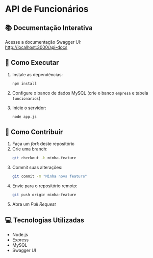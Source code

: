 # API de Funcionários

## 📚 Documentação Interativa
Acesse a documentação Swagger UI:  
[http://localhost:3000/api-docs](http://localhost:3000/api-docs)

## 🚀 Como Executar
1. Instale as dependências:
   ```bash
   npm install
   ```
2. Configure o banco de dados MySQL (crie o banco `empresa` e tabela `funcionarios`)

3. Inicie o servidor:
   ```bash
   node app.js
   ```

## 🌟 Como Contribuir
1. Faça um *fork* deste repositório
2. Crie uma branch:
   ```bash
   git checkout -b minha-feature
   ```
3. Commit suas alterações:
   ```bash
   git commit -m "Minha nova feature"
   ```
4. Envie para o repositório remoto:
   ```bash
   git push origin minha-feature
   ```
5. Abra um *Pull Request*

## 💻 Tecnologias Utilizadas
- Node.js
- Express
- MySQL
- Swagger UI